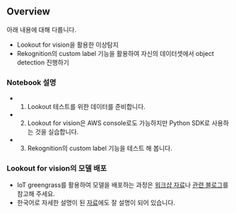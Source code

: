 
## Overview

아래 내용에 대해 다룹니다.
- Lookout for vision을 활용한 이상탐지
- Rekognition의 custom label 기능을 활용하여 자신의 데이터셋에서 object detection 진행하기


### Notebook 설명

- 01. Lookout 테스트를 위한 데이터를 준비합니다.
- 02. Lookout for vision은 AWS console로도 가능하지만 Python SDK로 사용하는 것을 실습합니다.
- 03. Rekognition의 custom label 기능을 테스트 해 봅니다.


### Lookout for vision의 모델 배포

- IoT greengrass를 활용하여 모델을 배포하는 과정은 [워크샵 자료](https://catalog.us-east-1.prod.workshops.aws/workshops/cbfb2625-416f-45e3-88b2-b68a1d25dab2/en-US/lab3/step1)나 [관련 블로그](https://aws.amazon.com/ko/blogs/machine-learning/identify-the-location-of-anomalies-using-amazon-lookout-for-vision-at-the-edge-without-using-a-gpu/)를 참고해 주세요.
- 한국어로 자세한 설명이 된 [자료](https://github.com/kyopark2014/iot-greengrass)에도 잘 설명이 되어 있습니다.


